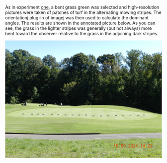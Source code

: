 As in experiment [one](../experimentOne/README.md), a bent grass green was selected and high-resolution pictures were taken of patches of turf in the alternating mowing stripes.  The orientationj plug-in of imagej was then used to calculate the dominant angles.  The results are shown in the annotated picture below.  As you can see, the grass in the lighter stripes was generally (but not always) more bent toward the observer relative to the grass in the adjoining dark stripes. 
<p align=center>
<img src=results.jpg>
</p>
